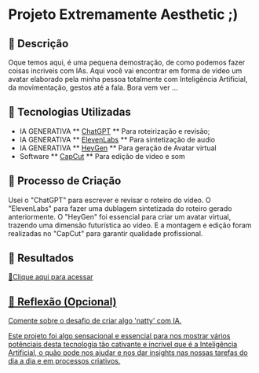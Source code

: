 #  Projeto Extremamente Aesthetic ;)

## 📒 Descrição
Oque temos aqui, é uma pequena demostração, de como podemos fazer coisas incriveis com IAs.
Aqui você vai encontrar em forma de video um avatar elaborado pela minha pessoa totalmente com Inteligência Artificial, da movimentação, gestos até a fala. Bora vem ver ...

## 🤖 Tecnologias Utilizadas

- IA GENERATIVA ** [ChatGPT](https://chatgpt.com/) ** Para roteirização e revisão;
- IA GENERATIVA ** [ElevenLabs](https://elevenlabs.io/) ** Para sintetização de audio
- IA GENERATIVA ** [HeyGen](https://app.heygen.com/home) ** Para geração de Avatar virtual
- Software   ** [CapCut](https://www.capcut.com/pt-br/) ** Para edição de video e som
                                    

## 🧐 Processo de Criação

Usei o "ChatGPT" para escrever e revisar o roteiro do vídeo. O "ElevenLabs" para fazer uma dublagem sintetizada do roteiro gerado anteriormente. O "HeyGen" foi essencial para criar um avatar virtual, trazendo uma dimensão futurística ao vídeo. E a montagem e edição foram realizadas no "CapCut" para garantir qualidade profissional.

## 🚀 Resultados
<a href="https://github.com/MartinsRoni/lab-natty-or-not/blob/main/output/Avatar-editado.mp4" title="View PDF now"> 📕Clique aqui para acessar

## 💭 Reflexão (Opcional)
Comente sobre o desafio de criar algo 'natty' com IA.

Este projeto foi algo sensacional e essencial para nos mostrar vários potênciais desta tecnologia tão cativante e incrivel que é a Inteligência Artificial, o quão pode nos ajudar e nos dar insights nas nossas tarefas do dia a dia e em processos criativos.




